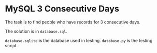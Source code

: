 # MySQL 3 Consecutive Days

The task is to find people who have records for 3 consecutive days.

The solution is in `database.sql`.

`database.sqlite` is the database used in testing. `database.py` is the testing script.